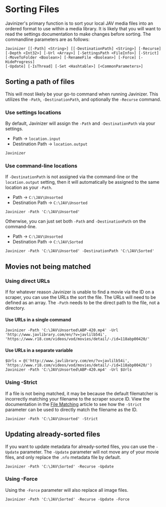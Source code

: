 # Sorting Files

Javinizer's primary function is to sort your local JAV media files into an ordered format to use within a media library. It is likely that you will want to read the settings documentation to make changes before sorting.  The commandline parameters are as follows:

```
Javinizer [[-Path] <String>] [[-DestinationPath] <String>] [-Recurse] 
[-Depth <Int32>] [-Url <Array>] [-SettingsPath <FileInfo>] [-Strict] 
[-MoveToFolder <Boolean>] [-RenameFile <Boolean>] [-Force] [-HideProgress]
[-Update] [-IsThread] [-Set <Hashtable>] [<CommonParameters>]
```

## Sorting a path of files

This will most likely be your go-to command when running Javinizer. This utilizes the `-Path`, `-DestinationPath`, and optionally the `-Recurse` command.

### Use settings locations

By default, Javinizer will assign the `-Path` and `-DestinationPath` via your settings.

* Path  -> `location.input`
* Destination Path -> `location.output`

```
Javinizer
```

### Use command-line locations

If  `-DestinationPath` is not assigned via the command-line or the `location.output` setting, then it will automatically be assigned to the same location as your `-Path`.

* Path -> `C:\JAV\Unsorted`
* Destination Path -> `C:\JAV\Unsorted`

```
Javinizer -Path 'C:\JAV\Unsorted'
```

Otherwise, you can just set both `-Path` and `-DestinationPath` on the command-line.

* Path -> `C:\JAV\Unsorted`
* Destination Path -> `C:\JAV\Sorted`

```
Javinizer -Path 'C:\JAV\Unsorted' -DestinationPath 'C:\JAV\Sorted'
```

## Movies not being matched

### Using direct URLs

If for whatever reason Javinizer is unable to find a movie via the ID on a scraper, you can use the URLs the sort the file. The URLs will need to be defined as an array. The `-Path` needs to be the direct path to the file, not a directory.

#### Use URLs in a single command

```
Javinizer -Path 'C:\JAV\Unsorted\ABP-420.mp4' -Url 'http://www.javlibrary.com/en/?v=javlilb54i', 'https://www.r18.com/videos/vod/movies/detail/-/id=118abp00420/'
```

#### Use URLs in a separate variable

```
$Urls = @('http://www.javlibrary.com/en/?v=javlilb54i', 'https://www.r18.com/videos/vod/movies/detail/-/id=118abp00420/')
Javinizer -Path 'C:\JAV\Unsorted\ABP-420.mp4' -Url $Urls
```

### Using -Strict

If a file is not being matched, it may be because the default filematcher is incorrectly matching your filename to the scraper source ID. View the documentation in the [File Matching](../file-matching/) article to see how the `-Strict` parameter can be used to directly match the filename as the ID.

```
Javinizer -Path 'C:\JAV\Unsorted' -Strict
```

## Updating already-sorted files

If you want to update metadata for already-sorted files, you can use the `-Update` parameter. The `-Update` parameter will not move any of your movie files, and only replace the `.nfo` metadata file by default.

```
Javinizer -Path 'C:\JAV\Sorted' -Recurse -Update
```

### Using -Force

Using the `-Force` parameter will also replace all image files.&#x20;

```
Javinizer -Path 'C:\JAV\Sorted' -Recurse -Update -Force
```
